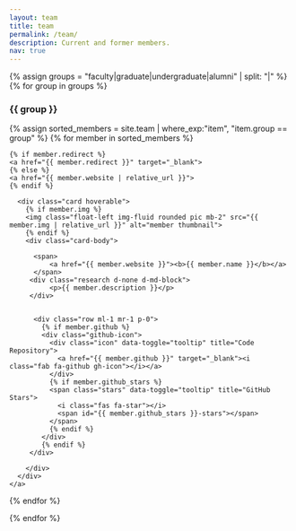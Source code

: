 ```yaml
---
layout: team
title: team
permalink: /team/
description: Current and former members.
nav: true
---
```


{% assign groups = "faculty|graduate|undergraduate|alumni" | split: "|" %}
{% for group in groups %}
<h3 class="mt-2 mb-3">{{ group }}</h3>
  
<div class="team grid">

  {% assign sorted_members = site.team | where_exp:"item", "item.group == group" %} 
  {% for member in sorted_members %}
  <div class="grid-item">

    {% if member.redirect %}
    <a href="{{ member.redirect }}" target="_blank">
    {% else %}
    <a href="{{ member.website | relative_url }}">
    {% endif %}
    
      <div class="card hoverable">
        {% if member.img %}
        <img class="float-left img-fluid rounded pic mb-2" src="{{ member.img | relative_url }}" alt="member thumbnail">                      
        {% endif %}
        <div class="card-body">
            
          <span>
              <a href="{{ member.website }}"><b>{{ member.name }}</b></a>
          </span>
         <div class="research d-none d-md-block">
              <p>{{ member.description }}</p>
         </div>
         
       
          <div class="row ml-1 mr-1 p-0">
            {% if member.github %}
            <div class="github-icon">
              <div class="icon" data-toggle="tooltip" title="Code Repository">
                <a href="{{ member.github }}" target="_blank"><i class="fab fa-github gh-icon"></i></a>
              </div>
              {% if member.github_stars %}
              <span class="stars" data-toggle="tooltip" title="GitHub Stars">
                <i class="fas fa-star"></i>
                <span id="{{ member.github_stars }}-stars"></span>
              </span>
              {% endif %}
            </div>
            {% endif %}
         </div>
                
        </div>
      </div>
    </a>
  </div>
{% endfor %}

</div>

{% endfor %}

